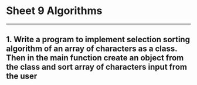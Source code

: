# Sheet 9 Algorithms

---

## 1. Write a program to implement selection sorting algorithm of an array of characters as a class. Then in the main function create an object from the class and sort array of characters input from the user

